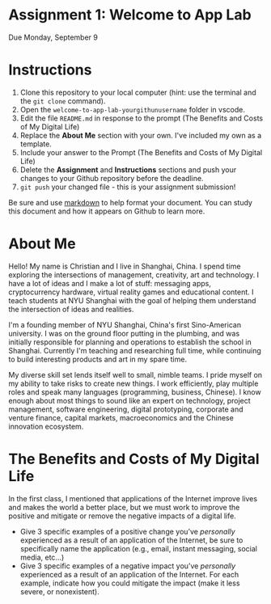 # Assignment 1: Welcome to App Lab
Due Monday, September 9

# Instructions
1. Clone this repository to your local computer (hint: use the terminal and the `git clone` command).
2. Open the `welcome-to-app-lab-yourgithunusername` folder in vscode.
3. Edit the file `README.md` in response to the prompt (The Benefits and Costs of My Digital Life)
4. Replace the **About Me** section with your own. I've included my own as a template.
5. Include your answer to the Prompt (The Benefits and Costs of My Digital Life)
6. Delete the **Assignment** and **Instructions** sections and push your changes to your Github repository before the deadline.
7. `git push` your changed file - this is your assignment submission!
 
Be sure and use [markdown](https://medium.com/applab-fall-2019/homework-1-github-bootcamp-bb21077a878b) to help format your document. You can study this document and how it appears on Github to learn more.

# About Me
Hello! My name is Christian and I live in Shanghai, China. I spend time exploring the intersections of management, creativity, art and technology. I have a lot of ideas and I make a lot of stuff: messaging apps, cryptocurrency hardware, virtual reality games and educational content. I teach students at NYU Shanghai with the goal of helping them understand the intersection of ideas and realities.

I'm a founding member of NYU Shanghai, China's first Sino-American university. I was on the ground floor putting in the plumbing, and was initially responsible for planning and operations to establish the school in Shanghai. Currently I'm teaching and researching full time, while continuing to build interesting products and art in my spare time.

My diverse skill set lends itself well to small, nimble teams. I pride myself on my ability to take risks to create new things. I work efficiently, play multiple roles and speak many languages (programming, business, Chinese). I know enough about most things to sound like an expert on technology, project management, software engineering, digital prototyping, corporate and venture finance, capital markets, macroeconomics and the Chinese innovation ecosystem.

# The Benefits and Costs of My Digital Life
In the first class, I mentioned that applications of the Internet improve lives and makes the world a better place, but we must work to improve the positive and mitigate or remove the negative impacts of a digital life.

* Give 3 specific examples of a positive change you’ve *personally* experienced as a result of an application of the Internet, be sure to specifically name the application (e.g., email, instant messaging, social media, etc…)
* Give 3 specific examples of a negative impact you’ve *personally* experienced as a result of an application of the Internet. For each example, indicate how you could mitigate the impact (make it less severe, or nonexistent).







